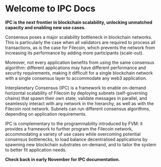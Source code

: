 # Welcome to IPC Docs

**IPC is the next frontier in blockchain scalability, unlocking unmatched capacity and enabling new use cases.**

Consensus poses a major scalability bottleneck in blockchain networks. This is particularly the case when all validators are required to process all transactions, as is the case for Filecoin, which prevents the network from increasing its performance by adding more participants (scale-out).

Moreover, not every application benefits from using the same consensus algorithm: different applications may have different performance and security requirements, making it difficult for a single blockchain network with a single consensus layer to accommodate any web3 application.

Interplanetary Consensus (IPC) is a framework to enable on-demand horizontal scalability of Filecoin by deploying subnets (self-governing chains) that spawn their own state, validate messages in parallel, and seamlessly interact with any network in the hierarchy, as well as with the Filecoin root network. Subnets can run different consensus algorithms, depending on application requirements.

IPC is complementary to the programmability introduced by FVM: it provides a framework to further program the Filecoin network, accommodating a variety of use cases while overcoming potential consensus bottlenecks, to load balance decentralised applications by spawning new blockchain substrates on-demand, and to tailor the system to better fit application needs.

**Check back in early November for IPC documentation.**
